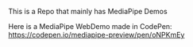 This is a Repo that mainly has MediaPipe Demos

Here is a MediaPipe WebDemo made in CodePen: https://codepen.io/mediapipe-preview/pen/oNPKmEy
